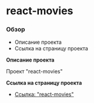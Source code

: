 # react-movies

### Обзор

* Описание проекта
* Cсылка на страницу проекта

**Описание проекта**

Проект "react-movies"

**Cсылка на страницу проекта**

* [Ссылка: "react-movies"](https://mariyazakharova73.github.io/react-movies/)

<!-- API-
https://www.omdbapi.com/ -->